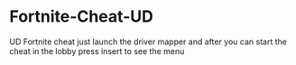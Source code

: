 # Fortnite-Cheat-UD
UD Fortnite cheat just launch the driver mapper and after you can start the cheat in the lobby press insert to see the menu












